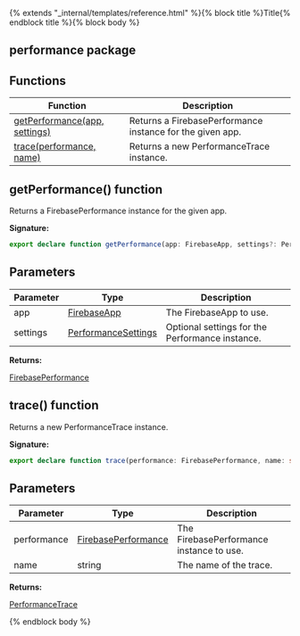 {% extends "_internal/templates/reference.html" %}{% block title %}Title{% endblock title %}{% block body %}
## performance package

## Functions

|  Function | Description |
|  --- | --- |
|  [getPerformance(app, settings)](./performance.md#getperformance_function) | Returns a FirebasePerformance instance for the given app. |
|  [trace(performance, name)](./performance.md#trace_function) | Returns a new PerformanceTrace instance. |

## getPerformance() function

Returns a FirebasePerformance instance for the given app.

<b>Signature:</b>

```typescript
export declare function getPerformance(app: FirebaseApp, settings?: PerformanceSettings): FirebasePerformance;
```

## Parameters

|  Parameter | Type | Description |
|  --- | --- | --- |
|  app | [FirebaseApp](./app-types.firebaseapp.md#firebaseapp_interface) | The FirebaseApp to use. |
|  settings | [PerformanceSettings](./performance-types.performancesettings.md#performancesettings_interface) | Optional settings for the Performance instance. |

<b>Returns:</b>

[FirebasePerformance](./performance-types.firebaseperformance.md#firebaseperformance_interface)

## trace() function

Returns a new PerformanceTrace instance.

<b>Signature:</b>

```typescript
export declare function trace(performance: FirebasePerformance, name: string): PerformanceTrace;
```

## Parameters

|  Parameter | Type | Description |
|  --- | --- | --- |
|  performance | [FirebasePerformance](./performance-types.firebaseperformance.md#firebaseperformance_interface) | The FirebasePerformance instance to use. |
|  name | string | The name of the trace. |

<b>Returns:</b>

[PerformanceTrace](./performance-types.performancetrace.md#performancetrace_interface)

{% endblock body %}

